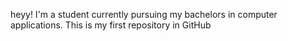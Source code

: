 heyy! I'm a student currently pursuing my bachelors in computer applications. This is my first repository in GitHub

